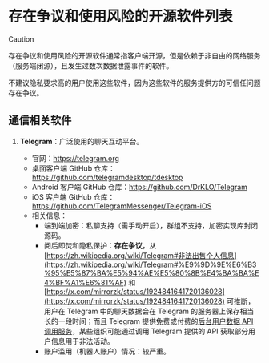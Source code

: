 # 存在争议和使用风险的开源软件列表

> [!CAUTION]
>
> 存在争议和使用风险的开源软件通常指客户端开源，但是依赖于非自由的网络服务（服务端闭源），且发生过数次数据泄露事件的软件。
>
> 不建议隐私要求高的用户使用这些软件，因为这些软件的服务提供方的可信任问题存在争议。

## 通信相关软件

1. **Telegram**：广泛使用的聊天互动平台。

   - 官网：https://telegram.org
   - 桌面客户端 GitHub 仓库：https://github.com/telegramdesktop/tdesktop
   - Android 客户端 GitHub 仓库：https://github.com/DrKLO/Telegram
   - iOS 客户端 GitHub 仓库：https://github.com/TelegramMessenger/Telegram-iOS
   - 相关信息：
     - 端到端加密：私聊支持（需手动开启），群组不支持，加密实现库封闭源码。
     - 阅后即焚和隐私保护：**存在争议**，从 [https://zh.wikipedia.org/wiki/Telegram#非法出售个人信息](https://zh.wikipedia.org/wiki/Telegram#%E9%9D%9E%E6%B3%95%E5%87%BA%E5%94%AE%E5%80%8B%E4%BA%BA%E4%BF%A1%E6%81%AF) 和 [https://x.com/mirrorzk/status/1924841641720136028](https://x.com/mirrorzk/status/1924841641720136028) 可推断，用户在 Telegram 中的聊天数据会在 Telegram 的服务器上保存相当长的一段时间；而且 Telegram 提供免费或付费的[后台用户数据 API 调用服务](https://core.telegram.org/api)，某些组织可能通过调用 Telegram 提供的 API 获取部分用户信息用于非法活动。
     - 账户滥用（机器人账户）情况：较严重。
